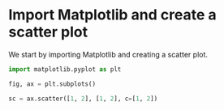 # Import Matplotlib and create a scatter plot

We start by importing Matplotlib and creating a scatter plot.

```python
import matplotlib.pyplot as plt

fig, ax = plt.subplots()

sc = ax.scatter([1, 2], [1, 2], c=[1, 2])
```
